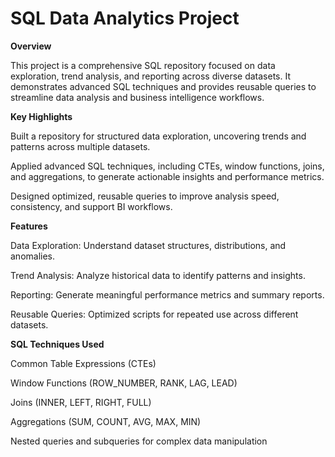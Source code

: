 # SQL Data Analytics Project

**Overview**

This project is a comprehensive SQL repository focused on data exploration, trend analysis, and reporting across diverse datasets. It demonstrates advanced SQL techniques and provides reusable queries to streamline data analysis and business intelligence workflows.

**Key Highlights**

Built a repository for structured data exploration, uncovering trends and patterns across multiple datasets.

Applied advanced SQL techniques, including CTEs, window functions, joins, and aggregations, to generate actionable insights and performance metrics.

Designed optimized, reusable queries to improve analysis speed, consistency, and support BI workflows.

**Features**

Data Exploration: Understand dataset structures, distributions, and anomalies.

Trend Analysis: Analyze historical data to identify patterns and insights.

Reporting: Generate meaningful performance metrics and summary reports.

Reusable Queries: Optimized scripts for repeated use across different datasets.

**SQL Techniques Used**

Common Table Expressions (CTEs)

Window Functions (ROW_NUMBER, RANK, LAG, LEAD)

Joins (INNER, LEFT, RIGHT, FULL)

Aggregations (SUM, COUNT, AVG, MAX, MIN)

Nested queries and subqueries for complex data manipulation
